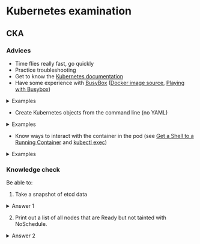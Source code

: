 # Kubernetes examination

## CKA

### Advices

- Time flies really fast, go quickly
- Practice troubleshooting
- Get to know the [Kubernetes documentation](https://kubernetes.io/docs/home/)
- Have some experience with [BusyBox](https://busybox.net/) ([Docker image source](https://github.com/docker-library/busybox), [Playing with Busybox](https://docker-curriculum.com/#playing-with-busybox))

<details>
  <summary>Examples</summary>
  
  ```bash
  # Create a 1-pod deployment and expose the deployment with a service (see https://kubernetes.io/docs/concepts/workloads/controllers/deployment/)
  kubectl apply -f https://k8s.io/examples/controllers/nginx-deployment.yaml
  #kubectl create deployment nginx --image=nginx
  kubectl get deployments
  kubectl create service nodeport nginx --tcp=80:80
  kubectl get services
  curl master:30386
  curl node01:30386
  
  # Stand up a busybox:1.28 pod and do nslookup for both the Service and the Container
  kubectl run -i --tty busybox --image=busybox -- sh
  ```
</details>

- Create Kubernetes objects from the command line (no YAML)

<details>
  <summary>Examples</summary>
  
  ```bash
  kubectl create rolebinding john-admin-binding --clusterrole=admin --user=john --namespace=acme
  ```
</details>

- Know ways to interact with the container in the pod (see [Get a Shell to a Running Container](https://kubernetes.io/docs/tasks/debug-application-cluster/get-shell-running-container/) and [kubectl exec](https://kubernetes.io/docs/reference/generated/kubectl/kubectl-commands#exec))

<details>
  <summary>Examples</summary>
  
  ```bash
  kubectl get pod shell-demo
  kubectl exec --stdin --tty shell-demo -- /bin/bash
  kubectl exec shell-demo env
  ```
</details>

### Knowledge check

Be able to:

1. Take a snapshot of etcd data

<details>
  <summary>Answer 1</summary>

  TODO
</details>

2. Print out a list of all nodes that are Ready but not tainted with NoSchedule.

<details>
  <summary>Answer 2</summary>

  TODO
</details>
